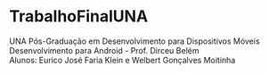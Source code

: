 # TrabalhoFinalUNA
UNA Pós-Graduação em Desenvolvimento para Dispositivos Móveis
<br>Desenvolvimento para Android - Prof. Dirceu Belém
<br>Alunos: Eurico José Faria Klein e Welbert Gonçalves Moitinha
